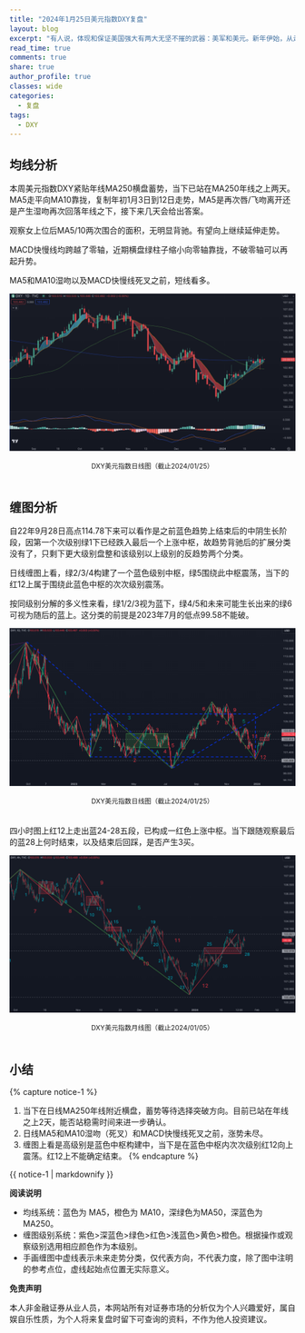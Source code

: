 ```yaml
---
title: "2024年1月25日美元指数DXY复盘"
layout: blog
excerpt: "有人说，体现和保证美国强大有两大无坚不摧的武器：美军和美元。新年伊始，从走势本身的角度观察总结一下美元指数DXY。"
read_time: true
comments: true
share: true
author_profile: true
classes: wide
categories:
  - 复盘
tags:
  - DXY
---
```


## 均线分析  　

本周美元指数DXY紧贴年线MA250横盘蓄势，当下已站在MA250年线之上两天。MA5走平向MA10靠拢，复制年初1月3日到12日走势，MA5是再次唇/飞吻离开还是产生湿吻再次回落年线之下，接下来几天会给出答案。

观察女上位后MA5/10两次围合的面积，无明显背驰。有望向上继续延伸走势。

MACD快慢线均跨越了零轴，近期横盘绿柱子缩小向零轴靠拢，不破零轴可以再起升势。

MA5和MA10湿吻以及MACD快慢线死叉之前，短线看多。

![DXY美元指数20240125](/assets/images/2024/2024-01-25-DXY-day-j.png)
<small><center>DXY美元指数日线图（截止2024/01/25）</center></small>　 

## 缠图分析

自22年9月28日高点114.78下来可以看作是之前蓝色趋势上结束后的中阴生长阶段，因第一个次级别绿1下已经跌入最后一个上涨中枢，故趋势背驰后的扩展分类没有了，只剩下更大级别盘整和该级别以上级别的反趋势两个分类。

日线缠图上看，绿2/3/4构建了一个蓝色级别中枢，绿5围绕此中枢震荡，当下的红12上属于围绕此蓝色中枢的次次级别震荡。

按同级别分解的多义性来看，绿1/2/3视为蓝下，绿4/5和未来可能生长出来的绿6可视为随后的蓝上。这分类的前提是2023年7月的低点99.58不能破。

![DXY美元指数20240125](/assets/images/2024/2024-01-25-DXY-day.png)
<small><center>DXY美元指数日线图（截止2024/01/25）</center></small>　  

四小时图上红12上走出蓝24-28五段，已构成一红色上涨中枢。当下跟随观察最后的蓝28上何时结束，以及结束后回踩，是否产生3买。

![DXY美元指数20240125](/assets/images/2024/2024-01-25-DXY-hour.png)
<small><center>DXY美元指数月线图（截止2024/01/05）</center></small>　 
　  

## 小结
{% capture notice-1 %}
1. 当下在日线MA250年线附近横盘，蓄势等待选择突破方向。目前已站在年线之上2天，能否站稳需时间来进一步确认。
2. 日线MA5和MA10湿吻（死叉）和MACD快慢线死叉之前，涨势未尽。
3. 缠图上看是高级别是蓝色中枢构建中，当下是在蓝色中枢内次次级别红12向上震荡。红12上不能确定结束。
{% endcapture %}

<div class="notice">{{ notice-1 | markdownify }}</div>

**阅读说明**

* 均线系统：蓝色为 MA5，橙色为 MA10，深绿色为MA50，深蓝色为MA250。
* 缠图级别系统：紫色>深蓝色>绿色>红色>浅蓝色>黄色>橙色。根据操作或观察级别选用相应颜色作为本级别。
* 手画缠图中虚线表示未来走势分类，仅代表方向，不代表力度，除了图中注明的参考点位，虚线起始点位置无实际意义。

**免责声明** 

本人非金融证券从业人员，本网站所有对证券市场的分析仅为个人兴趣爱好，属自娱自乐性质，为个人将来复盘时留下可查询的资料，不作为他人投资建议。

